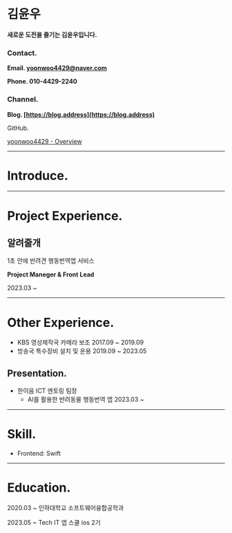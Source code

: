 # 김윤우

**새로운 도전을 즐기는 김윤우입니다.**

### Contact.

**Email. yoonwoo4429@naver.com**

**Phone. 010-4429-2240**

### Channel.

**Blog. [https://blog.address](https://blog.address)**

GitHub. [](https://github.com/yoonwoo4429)

[yoonwoo4429 - Overview](https://github.com/yoonwoo4429)

---

# Introduce.

---

# Project Experience.

## 알려줄개

1초 안에 반려견 행동번역앱 서비스 

**Project Maneger & Front Lead**

2023.03 ~

---

# Other Experience.

- KBS 영상제작국 카메라 보조 2017.09 ~ 2019.09
- 방송국 특수장비 설치 및 운용 2019.09 ~ 2023.05

## Presentation.

- 한이음 ICT 멘토링 팀장
    - AI를 활용한 반려동물 행동번역 앱 2023.03 ~

---

# Skill.

- Frontend: Swift

---

# Education.

2020.03 ~ 인하대학교 소프트웨어융합공학과

2023.05 ~ Tech IT 앱 스쿨 ios 2기
